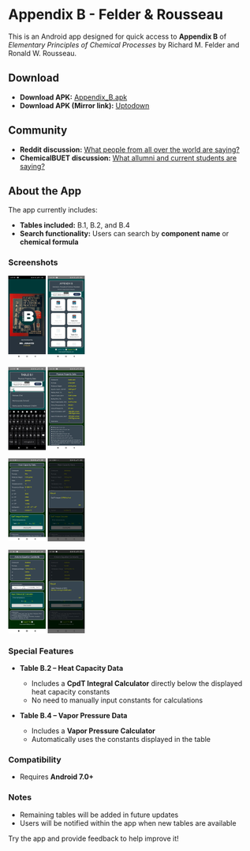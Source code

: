 # Appendix B - Felder & Rousseau

This is an Android app designed for quick access to **Appendix B** of *Elementary Principles of Chemical Processes* by Richard M. Felder and Ronald W. Rousseau.

## Download

- **Download APK:** [Appendix_B.apk](https://github.com/j-unayed/Appendix-B-Felder-Rousseau/releases/download/android/appendix_B.apk)  
- **Download APK (Mirror link):** [Uptodown](https://appendix-b.en.uptodown.com/android)  

## Community
 
- **Reddit discussion:** [What people from all over the world are saying?](https://www.reddit.com/r/ChemicalEngineering/comments/1ggaygf/android_app_for_appendix_b_of_elementary/)  
- **ChemicalBUET discussion:** [What allumni and current students are saying?](https://www.facebook.com/groups/300813446745211/permalink/2801251783368019/?rdid=CGaI0cQh7RKNsEdB#)

## About the App

The app currently includes:

- **Tables included:** B.1, B.2, and B.4  
- **Search functionality:** Users can search by **component name** or **chemical formula**  

### Screenshots

<p float="left">
  <img src="screenshots/splash.jpg" width="15%" />
  <img src="screenshots/homepage.jpg" width="15%" />
</p>

<p float="left">
  <img src="screenshots/table_b1_a.jpg" width="15%" />
  <img src="screenshots/table_b1_b.jpg" width="15%" />
</p>

<p float="left">
  <img src="screenshots/table_b2_a.jpg" width="15%" />
  <img src="screenshots/table_b2_b.jpg" width="15%" />
</p>

<p float="left">
  <img src="screenshots/table_b4_a.jpg" width="15%" />
  <img src="screenshots/table_b4_b.jpg" width="15%" />
</p>


### Special Features

- **Table B.2 – Heat Capacity Data**
  - Includes a **CpdT Integral Calculator** directly below the displayed heat capacity constants  
  - No need to manually input constants for calculations  

- **Table B.4 – Vapor Pressure Data**
  - Includes a **Vapor Pressure Calculator**  
  - Automatically uses the constants displayed in the table  

### Compatibility

- Requires **Android 7.0+**  

### Notes

- Remaining tables will be added in future updates  
- Users will be notified within the app when new tables are available  

Try the app and provide feedback to help improve it!

